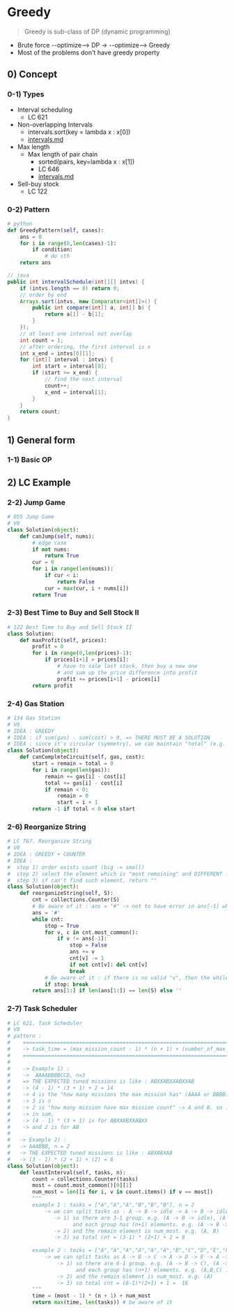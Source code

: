 # Greedy 
> Greedy is sub-class of DP (dynamic programming)
- Brute force --optimize-->  DP -> --optimize--> Greedy
- Most of the problems don't have greedy property

## 0) Concept  

### 0-1) Types
- Interval scheduling
    - LC 621
- Non-overlapping Intervals
    - intervals.sort(key = lambda x : x[0])
    - [intervals.md](https://github.com/yennanliu/CS_basics/blob/master/doc/cheatsheet/intervals.md)
- Max length
    - Max length of pair chain
        - sorted(pairs, key=lambda x : x[1])
        - LC 646
        - [intervals.md](https://github.com/yennanliu/CS_basics/blob/master/doc/cheatsheet/intervals.md)
- Sell-buy stock
    - LC 122

### 0-2) Pattern
```python
# python
def GreedyPattern(self, cases):
    ans = 0
    for i in range(0,len(cases)-1):
        if condition:
            # do sth
    return ans

```
```java
// java
public int intervalSchedule(int[][] intvs) {
    if (intvs.length == 0) return 0;
    // order by end
    Arrays.sort(intvs, new Comparator<int[]>() {
        public int compare(int[] a, int[] b) {
            return a[1] - b[1];
        }
    });
    // at least one interval not overlap
    int count = 1;
    // after ordering, the first interval is x
    int x_end = intvs[0][1];
    for (int[] interval : intvs) {
        int start = interval[0];
        if (start >= x_end) {
            // find the next interval
            count++;
            x_end = interval[1];
        }
    }
    return count;
}
```

## 1) General form

### 1-1) Basic OP

## 2) LC Example

### 2-2) Jump Game
```python
# 055 Jump Game
# V0
class Solution(object):
    def canJump(self, nums):
        # edge case
        if not nums:
            return True
        cur = 0
        for i in range(len(nums)):
            if cur < i:
                return False
            cur = max(cur, i + nums[i])
        return True
```

### 2-3) Best Time to Buy and Sell Stock II
```python
# 122 Best Time to Buy and Sell Stock II
class Solution:
    def maxProfit(self, prices):
        profit = 0
        for i in range(0,len(prices)-1):
            if prices[i+1] > prices[i]:
                # have to sale last stock, then buy a new one
                # and sum up the price difference into profit
                profit += prices[i+1] - prices[i]
        return profit

```

### 2-4) Gas Station
```python
# 134 Gas Station
# V0
# IDEA : GREEDY
# IDEA : if sum(gas) - sum(cost) > 0, => THERE MUST BE A SOLUTION
# IDEA : since it's circular (symmetry), we can maintain "total" (e.g. total += gas[i] - cost[i]) of (gas[i], cost[i]) for each index as their "current sum"
class Solution(object):
    def canCompleteCircuit(self, gas, cost):
        start = remain = total = 0
        for i in range(len(gas)):
            remain += gas[i] - cost[i]
            total += gas[i] - cost[i]
            if remain < 0:
                remain = 0
                start = i + 1
        return -1 if total < 0 else start
```

### 2-6) Reorganize String
```python
# LC 767. Reorganize String
# V0 
# IDEA : GREEDY + COUNTER
# IDEA : 
#  step 1) order exists count (big -> small)
#  step 2) select the element which is "most remaining" and DIFFERENT from last ans element and append such element to the end of ans
#  step 3) if can't find such element, return ""
class Solution(object):
    def reorganizeString(self, S):
        cnt = collections.Counter(S)
        # Be aware of it : ans = "#" -> not to have error in ans[-1] when first loop
        ans = '#'
        while cnt:
            stop = True
            for v, c in cnt.most_common():
                if v != ans[-1]:
                    stop = False
                    ans += v
                    cnt[v] -= 1
                    if not cnt[v]: del cnt[v]
                    break
            # Be aware of it : if there is no valid "v", then the while loop will break automatically at this condition (stop = True)
            if stop: break
        return ans[1:] if len(ans[1:]) == len(S) else ''
```

### 2-7) Task Scheduler
```python
# LC 621. Task Scheduler
# V0
# pattern :
#    =============================================================================
#    -> task_time = (max_mission_count - 1) * (n + 1) + (number_of_max_mission)
#    =============================================================================
#   
#    -> Example 1) :
#    ->  AAAABBBBCCD, n=3
#    => THE EXPECTED tuned missions is like : ABXXABXXABXXAB
#    -> (4 - 1) * (3 + 1) + 2 = 14
#    -> 4 is the "how many missions the max mission has" (AAAA or BBBB)
#    -> 3 is n
#    -> 2 is "how many mission have max mission count" -> A and B. so it's 2
#    -> in sum,
#    -> (4 - 1) * (3 + 1) is for ABXXABXXABXX
#    -> and 2 is for AB
#
#   -> Example 2) :
#   -> AAABBB, n = 2
#   -> THE EXPECTED tuned missions is like : ABXABXAB
#   -> (3 - 1) * (2 + 1) + (2) = 8
class Solution(object):
    def leastInterval(self, tasks, n):
        count = collections.Counter(tasks)
        most = count.most_common()[0][1]
        num_most = len([i for i, v in count.items() if v == most])
        """
        example 1 : tasks = ["A","A","A","B","B","B"], n = 2
            -> we can split tasks as : A -> B -> idle -> A -> B -> idle -> A -> B
               -> 1) so there are 3-1 group. e.g. (A -> B -> idle), (A -> B -> idle)
                     and each group has (n+1) elements. e.g. (A -> B -> idle)
               -> 2) and the remain element is num_most. e.g. (A, B)
               -> 3) so total cnt = (3-1) * (2+1) + 2 = 8
    
        example 2 : tasks = ["A","A","A","A","A","A","B","C","D","E","F","G"], n = 2
            -> we can split tasks as A -> B -> C -> A -> D -> E -> A -> F -> G -> A -> idle -> idle -> A -> idle -> idle -> A
                -> 1) so there are 6-1 group. e.g. (A -> B -> C), (A -> D -> E), (A -> F -> G), (A -> idle -> idle), (A -> idle -> idle)
                      and each group has (n+1) elements. e.g. (A,B,C) .... (as above)
                -> 2) and the remain element is num_most. e.g. (A) 
                -> 3) so total cnt = (6-1)*(2+1) + 1 =  16
        """
        time = (most - 1) * (n + 1) + num_most
        return max(time, len(tasks)) # be aware of it 
```